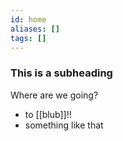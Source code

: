```yaml
---
id: home
aliases: []
tags: []
---
```


### This is a subheading

Where are we going?

- to [[blub]]!!
- something like that
